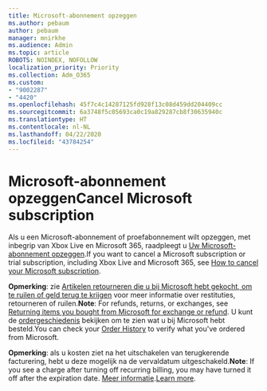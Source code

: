 ```yaml
---
title: Microsoft-abonnement opzeggen
ms.author: pebaum
author: pebaum
manager: mnirkhe
ms.audience: Admin
ms.topic: article
ROBOTS: NOINDEX, NOFOLLOW
localization_priority: Priority
ms.collection: Adm_O365
ms.custom:
- "9002287"
- "4420"
ms.openlocfilehash: 45f7c4c14287125fd928f13c08d459dd204409cc
ms.sourcegitcommit: 6a3748f5c05693ca0c19a829287cb8f30635940c
ms.translationtype: HT
ms.contentlocale: nl-NL
ms.lasthandoff: 04/22/2020
ms.locfileid: "43784254"
---
```

# <a name="cancel-microsoft-subscription"></a><span data-ttu-id="d0d42-102">Microsoft-abonnement opzeggen</span><span class="sxs-lookup"><span data-stu-id="d0d42-102">Cancel Microsoft subscription</span></span>

<span data-ttu-id="d0d42-103">Als u een Microsoft-abonnement of proefabonnement wilt opzeggen, met inbegrip van Xbox Live en Microsoft 365, raadpleegt u [Uw Microsoft-abonnement opzeggen](https://support.microsoft.com/help/4027815).</span><span class="sxs-lookup"><span data-stu-id="d0d42-103">If you want to cancel a Microsoft subscription or trial subscription, including Xbox Live and Microsoft 365, see [How to cancel your Microsoft subscription](https://support.microsoft.com/help/4027815).</span></span>

<span data-ttu-id="d0d42-104">**Opmerking**: zie [Artikelen retourneren die u bij Microsoft hebt gekocht, om te ruilen of geld terug te krijgen](https://support.microsoft.com/help/10558) voor meer informatie over restituties, retourneren of ruilen.</span><span class="sxs-lookup"><span data-stu-id="d0d42-104">**Note**: For refunds, returns, or exchanges, see [Returning items you bought from Microsoft for exchange or refund](https://support.microsoft.com/help/10558).</span></span> <span data-ttu-id="d0d42-105">U kunt de [ordergeschiedenis](https://account.microsoft.com/billing/orders/) bekijken om te zien wat u bij Microsoft hebt besteld.</span><span class="sxs-lookup"><span data-stu-id="d0d42-105">You can check your [Order History](https://account.microsoft.com/billing/orders/) to verify what you've ordered from Microsoft.</span></span> 

<span data-ttu-id="d0d42-106">**Opmerking**: als u kosten ziet na het uitschakelen van terugkerende facturering, hebt u deze mogelijk na de vervaldatum uitgeschakeld.</span><span class="sxs-lookup"><span data-stu-id="d0d42-106">**Note**: If you see a charge after turning off recurring billing, you may have turned it off after the expiration date.</span></span> <span data-ttu-id="d0d42-107">[Meer informatie](https://support.microsoft.com/help/10640).</span><span class="sxs-lookup"><span data-stu-id="d0d42-107">[Learn more](https://support.microsoft.com/help/10640).</span></span> 
